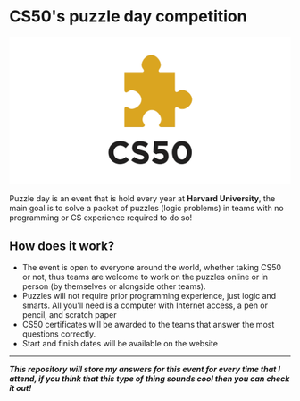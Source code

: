 <h1> CS50's puzzle day competition</h1>
<img src="src/CS50.png">
<p>Puzzle day is an event that is hold every year at <b>Harvard University</b>, the main goal is to solve a packet of puzzles (logic problems) in teams with no programming or CS experience required to do so! </p>
<section>
<h2>How does it work?</h2>
<ul>
    <li>The event is open to everyone around the world, whether taking CS50 or not, thus teams are welcome to work on the puzzles online or in person (by themselves or alongside other teams).</li>  
    <li>Puzzles will not require prior programming experience, just logic and smarts. All you'll need is a computer with Internet access, a pen or pencil, and scratch paper</li>  
    <li>CS50 certificates will be awarded to the teams that answer the most questions correctly.</li>
    <li>Start and finish dates will be available on the website</li>
</ul>
</section>
<hr>
<section>
<p><b><i>This repository will store my answers for this event for every time that I attend, if you think that this type of thing sounds cool then you can check it out!</i></b></p>
</section>
